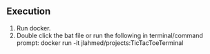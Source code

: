 ## Execution

1) Run docker.
2) Double click the bat file or run the following in terminal/command prompt: docker run -it jlahmed/projects:TicTacToeTerminal